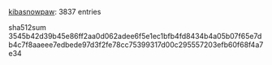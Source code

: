 [kibasnowpaw](https://github.com/kibasnowpaw): 3837 entries

sha512sum 3545b42d39b45e86ff2aa0d062adee6f5e1ec1bfb4fd8434b4a05b07f65e7db4c7f8aaeee7edbede97d3f2fe78cc75399317d00c295557203efb60f68f4a7e34
